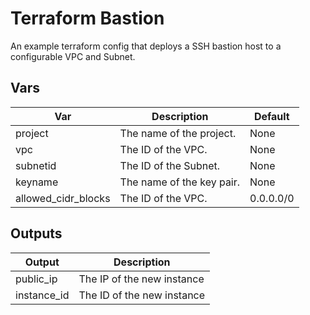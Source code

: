 # Terraform Bastion

An example terraform config that deploys a SSH bastion host to
a configurable VPC and Subnet.

## Vars

| Var                 | Description               | Default   |
| ------------------- | ------------------------- | --------- |
| project             | The name of the project.  | None      |
| vpc                 | The ID of the VPC.        | None      |
| subnetid            | The ID of the Subnet.     | None      |
| keyname             | The name of the key pair. | None      |
| allowed_cidr_blocks | The ID of the VPC.        | 0.0.0.0/0 |

## Outputs

| Output       | Description                |
| ------------ | -------------------------- |
| public_ip    | The IP of the new instance |
| instance_id  | The ID of the new instance |